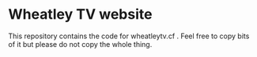 # Wheatley TV website
This repository contains the code for wheatleytv.cf . Feel free to copy bits of it but please do not copy the whole thing.
